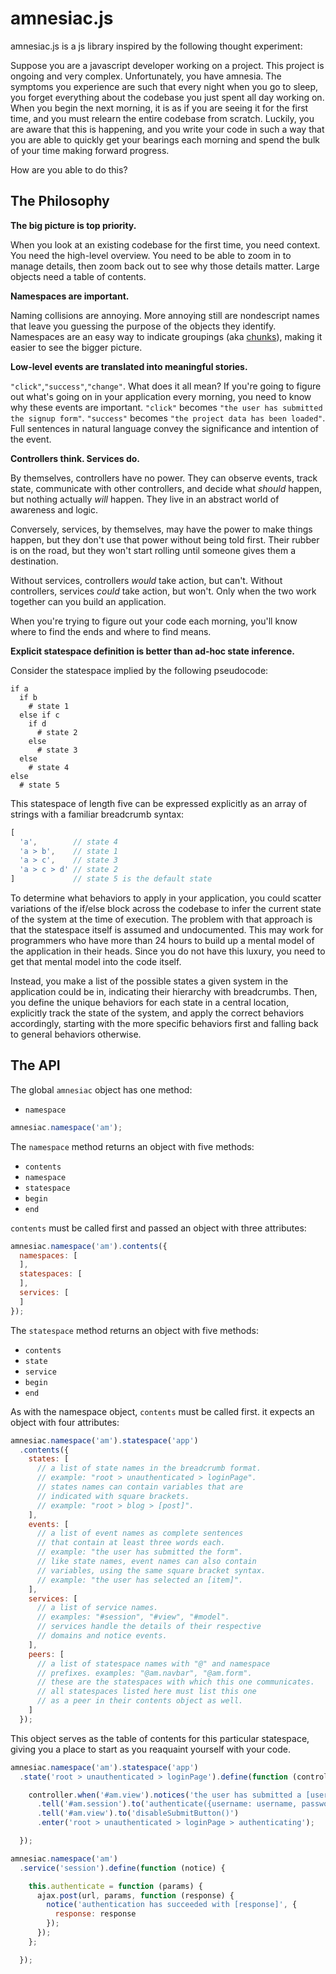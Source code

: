 
amnesiac.js
===========
amnesiac.js is a js library inspired by the following thought experiment:

Suppose you are a javascript developer working on a project. This project is ongoing and very complex. Unfortunately, you have amnesia. The symptoms you experience are such that every night when you go to sleep, you forget everything about the codebase you just spent all day working on. When you begin the next morning, it is as if you are seeing it for the first time, and you must relearn the entire codebase from scratch. Luckily, you are aware that this is happening, and you write your code in such a way that you are able to quickly get your bearings each morning and spend the bulk of your time making forward progress.

How are you able to do this?

The Philosophy
--------------
__The big picture is top priority.__

When you look at an existing codebase for the first time, you need context. You need the high-level overview. You need to be able to zoom in to manage details, then zoom back out to see why those details matter. Large objects need a table of contents.

__Namespaces are important.__

Naming collisions are annoying. More annoying still are nondescript names that leave you guessing the purpose of the objects they identify. Namespaces are an easy way to indicate groupings (aka <a href="http://en.wikipedia.org/wiki/Chunking_(psychology)">chunks</a>), making it easier to see the bigger picture.

__Low-level events are translated into meaningful stories.__

`"click"`,`"success"`,`"change"`. What does it all mean? If you're going to figure out what's going on in your application every morning, you need to know why these events are important. `"click"` becomes `"the user has submitted the signup form"`. `"success"` becomes `"the project data has been loaded"`. Full sentences in natural language convey the significance and intention of the event.

__Controllers think. Services do.__

By themselves, controllers have no power. They can observe events, track state, communicate with other controllers, and decide what _should_ happen, but nothing actually _will_ happen. They live in an abstract world of awareness and logic.

Conversely, services, by themselves, may have the power to make things happen, but they don't use that power without being told first. Their rubber is on the road, but they won't start rolling until someone gives them a destination.

Without services, controllers _would_ take action, but can't. Without controllers, services _could_ take action, but won't. Only when the two work together can you build an application.

When you're trying to figure out your code each morning, you'll know where to find the ends and where to find means.

__Explicit statespace definition is better than ad-hoc state inference.__

Consider the statespace implied by the following pseudocode:

```
if a
  if b
    # state 1
  else if c
    if d
      # state 2
    else
      # state 3
  else
    # state 4
else
  # state 5
```

This statespace of length five can be expressed explicitly as an array of strings with a familiar breadcrumb syntax:

```javascript
[
  'a',        // state 4
  'a > b',    // state 1
  'a > c',    // state 3
  'a > c > d' // state 2
]             // state 5 is the default state
```

To determine what behaviors to apply in your application, you could scatter variations of the if/else block across the codebase to infer the current state of the system at the time of execution. The problem with that approach is that the statespace itself is assumed and undocumented. This may work for programmers who have more than 24 hours to build up a mental model of the application in their heads. Since you do not have this luxury, you need to get that mental model into the code itself.

Instead, you make a list of the possible states a given system in the application could be in, indicating their hierarchy with breadcrumbs. Then, you define the unique behaviors for each state in a central location, explicitly track the state of the system, and apply the correct behaviors accordingly, starting with the more specific behaviors first and falling back to general behaviors otherwise.



The API
-------

The global `amnesiac` object has one method:

* `namespace`

```javascript
amnesiac.namespace('am');
```

The `namespace` method returns an object with five methods:

* `contents`
* `namespace`
* `statespace`
* `begin`
* `end`

`contents` must be called first and passed an object with three attributes:
```javascript
amnesiac.namespace('am').contents({
  namespaces: [
  ],
  statespaces: [
  ],
  services: [
  ]
});
```

The `statespace` method returns an object with five methods:

* `contents`
* `state`
* `service`
* `begin`
* `end`

As with the namespace object, `contents` must be called first. it expects an object with four attributes:
```javascript
amnesiac.namespace('am').statespace('app')
  .contents({
    states: [
      // a list of state names in the breadcrumb format.
      // example: "root > unauthenticated > loginPage".
      // states names can contain variables that are
      // indicated with square brackets.
      // example: "root > blog > [post]".
    ],
    events: [
      // a list of event names as complete sentences
      // that contain at least three words each.
      // example: "the user has submitted the form".
      // like state names, event names can also contain
      // variables, using the same square bracket syntax.
      // example: "the user has selected an [item]".
    ],
    services: [
      // a list of service names.
      // examples: "#session", "#view", "#model".
      // services handle the details of their respective
      // domains and notice events.
    ],
    peers: [
      // a list of statespace names with "@" and namespace
      // prefixes. examples: "@am.navbar", "@am.form".
      // these are the statespaces with which this one communicates.
      // all statespaces listed here must list this one
      // as a peer in their contents object as well.
    ]
  });
```
This object serves as the table of contents for this particular statespace, giving you a place to start as you reaquaint yourself with your code.

```javascript
amnesiac.namespace('am').statespace('app')
  .state('root > unauthenticated > loginPage').define(function (controller) {

    controller.when('#am.view').notices('the user has submitted a [username] and [password]')
      .tell('#am.session').to('authenticate({username: username, password: password})')
      .tell('#am.view').to('disableSubmitButton()')
      .enter('root > unauthenticated > loginPage > authenticating');

  });
```

```javascript
amnesiac.namespace('am')
  .service('session').define(function (notice) {

    this.authenticate = function (params) {
      ajax.post(url, params, function (response) {
        notice('authentication has succeeded with [response]', {
          response: response
        });
      });
    };

  });
```

